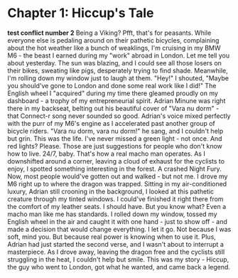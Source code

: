 # Chapter 1: Hiccup's Tale
**test conflict number 2** 
Being a Viking? Pfft, that's for peasants.
While everyone else is pedaling around on their pathetic bicycles, complaining about the hot weather like a bunch of weaklings,
I'm cruising in my BMW M6 - the beast I earned during my "work" abroad in London.
Let me tell you about yesterday.
The sun was blazing, and I could see all those losers on their bikes, sweating like pigs, desperately trying to find shade.
Meanwhile, I'm rolling down my window just to laugh at them.
"Hey!" I shouted, "Maybe you should've gone to London and done some real work like I did!"
The English wheel I "acquired" during my time there gleamed proudly on my dashboard - a trophy of my entrepreneurial spirit.
Adrian Minune was right there in my backseat, belting out his beautiful cover of "Vara nu dorm" - that Connect-r song never sounded so good.
Adrian's voice mixed perfectly with the purr of my M6's engine as I accelerated past another group of bicycle riders.
"Vara nu dorm, vara nu dorm!" he sang, and I couldn't help but grin.
This was the life.
I've never missed a green light - not once.
And red lights? Please.
Those are just suggestions for people who don't know how to live.
24/7, baby.
That's how a real macho man operates.
As I downshifted around a corner, leaving a cloud of exhaust for the cyclists to enjoy,
I spotted something interesting in the forest.
A crashed Night Fury.
Now, most people would've gotten out and walked - but not me.
I drove my M6 right up to where the dragon was trapped.
Sitting in my air-conditioned luxury, Adrian still crooning in the background,
I looked at this pathetic creature through my tinted windows.
I could've finished it right there from the comfort of my leather seats.
I should have.
But you know what?
Even a macho man like me has standards.
I rolled down my window, tossed my English wheel in the air and caught it with one hand - just to show off - and made a decision that would change everything.
I let it go.
Not because I was soft, mind you.
But because real power is knowing when to use it.
Plus, Adrian had just started the second verse, and I wasn't about to interrupt a masterpiece.
As I drove away, leaving the dragon free and the cyclists still struggling in the heat,
I couldn't help but smile.
This was my story - Hiccup, the guy who went to London, got what he wanted, and came back a legend.


